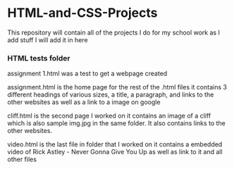 # HTML-and-CSS-Projects



This repository will contain all of the projects I do for my school work as I add stuff I will add it in here



### 

### 

### HTML tests folder 



assignment 1.html was a test to get a webpage created



assignment.html is the home page for the rest of the .html files it contains 3 different headings of various sizes, a title, a paragraph, and links to the other websites as
well as a link to a image on google



cliff.html is the second page I worked on it contains an image of a cliff which is also sample img.jpg in the same folder. It also contains links to the other websites.



video.html is the last file in folder that I worked on it contains a embedded video of Rick Astley - Never Gonna Give You Up as well as link to it and all other files 

